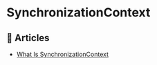 # SynchronizationContext

## 📝 Articles

- [What Is SynchronizationContext](https://hamidmosalla.com/2018/06/24/what-is-synchronizationcontext/)